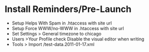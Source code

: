 # Install Reminders/Pre-Launch
- Setup Helps With Spam in .htaccess with site url
- Setup Force WWW/no-WWW in .htaccess with site url
- Set Settings > General timezone to  chicago
- Users >Your Profile check Disable the visual editor when writing
- Tools > Import /test-data.2011-01-17.xml